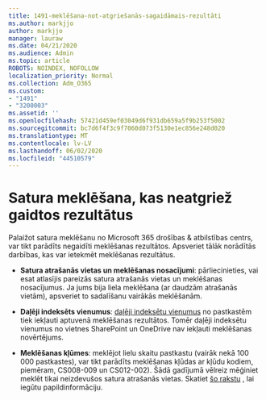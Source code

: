 ```yaml
---
title: 1491-meklēšana-not-atgriešanās-sagaidāmais-rezultāti
ms.author: markjjo
author: markjjo
manager: lauraw
ms.date: 04/21/2020
ms.audience: Admin
ms.topic: article
ROBOTS: NOINDEX, NOFOLLOW
localization_priority: Normal
ms.collection: Adm_O365
ms.custom:
- "1491"
- "3200003"
ms.assetid: ''
ms.openlocfilehash: 57421d459ef03049d6f931db659a5f9b253f5002
ms.sourcegitcommit: bc7d6f4f3c9f7060d073f5130e1ec856e248d020
ms.translationtype: MT
ms.contentlocale: lv-LV
ms.lasthandoff: 06/02/2020
ms.locfileid: "44510579"
---
```

# <a name="content-search-not-returning-expected-results"></a>Satura meklēšana, kas neatgriež gaidtos rezultātus

Palaižot satura meklēšanu no Microsoft 365 drošības & atbilstības centrs, var tikt parādīts negaidīti meklēšanas rezultātos. Apsveriet tālāk norādītās darbības, kas var ietekmēt meklēšanas rezultātus.

- **Satura atrašanās vietas un meklēšanas nosacījumi**: pārliecinieties, vai esat atlasījis pareizās satura atrašanās vietas un meklēšanas nosacījumus. Ja jums bija liela meklēšana (ar daudzām atrašanās vietām), apsveriet to sadalīšanu vairākās meklēšanām.

- **Daļēji indeksēts vienumus**: [daļēji indeksētu vienumus](https://docs.microsoft.com/microsoft-365/compliance/partially-indexed-items-in-content-search) no pastkastēm tiek iekļauti aptuvenā meklēšanas rezultātos. Tomēr daļēji indeksētu vienumus no vietnes SharePoint un OneDrive nav iekļauti meklēšanas novērtējums.

- **Meklēšanas kļūmes**: meklējot lielu skaitu pastkastu (vairāk nekā 100 000 pastkastes), var tikt parādīts meklēšanas kļūdas ar kļūdu kodiem, piemēram, CS008-009 un CS012-002). Šādā gadījumā vēlreiz mēģiniet meklēt tikai neizdevušos satura atrašanās vietas. Skatiet [šo rakstu](https://docs.microsoft.com/microsoft-365/compliance/retry-failed-content-search) , lai iegūtu papildinformāciju.
